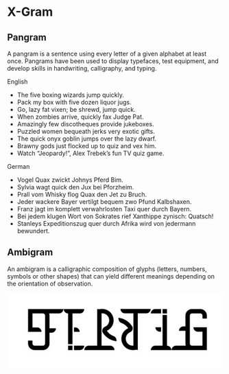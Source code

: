 # X-Gram

## Pangram

A pangram is a sentence using every letter of a given alphabet at least once. Pangrams have been used to display typefaces, test equipment, and develop skills in handwriting, calligraphy, and typing.

English

- The five boxing wizards jump quickly.
- Pack my box with five dozen liquor jugs.
- Go, lazy fat vixen; be shrewd, jump quick.
- When zombies arrive, quickly fax Judge Pat.
- Amazingly few discotheques provide jukeboxes.
- Puzzled women bequeath jerks very exotic gifts.
- The quick onyx goblin jumps over the lazy dwarf.
- Brawny gods just flocked up to quiz and vex him.
- Watch “Jeopardy!”, Alex Trebek’s fun TV quiz game.

German

- Vogel Quax zwickt Johnys Pferd Bim.
- Sylvia wagt quick den Jux bei Pforzheim.
- Prall vom Whisky flog Quax den Jet zu Bruch.
- Jeder wackere Bayer vertilgt bequem zwo Pfund Kalbshaxen.
- Franz jagt im komplett verwahrlosten Taxi quer durch Bayern.
- Bei jedem klugen Wort von Sokrates rief Xanthippe zynisch: Quatsch!
- Stanleys Expeditionszug quer durch Afrika wird von jedermann bewundert.

## Ambigram

An ambigram is a calligraphic composition of glyphs (letters, numbers, symbols or other shapes) that can yield different meanings depending on the orientation of observation.

![fertig-ambigram](_fertig-ambigram.jpg)
